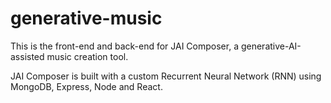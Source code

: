 # generative-music

This is the front-end and back-end for JAI Composer, a generative-AI-assisted music creation tool.

JAI Composer is built with a custom Recurrent Neural Network (RNN) using MongoDB, Express, Node and React.
